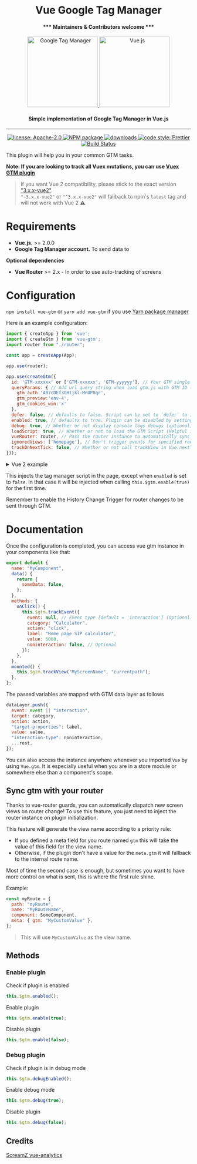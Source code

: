 <h1 align="center">Vue Google Tag Manager</h1>

<h4 align="center">*** Maintainers & Contributors welcome ***</h4>

<p align="center">
  <a href="https://tagmanager.google.com/">
    <img alt="Google Tag Manager" src="https://www.gstatic.cn/analytics-suite/header/suite/v2/ic_tag_manager.svg" height="192">
  </a>
  <a href="https://vuejs.org/">
    <img alt="Vue.js" src="https://vuejs.org/images/logo.png" height="192">
  </a>
</p>

<h4 align="center">Simple implementation of Google Tag Manager in Vue.js</h4>

---

<p align="center">
  <a href="https://github.com/mib200/vue-gtm/blob/master/LICENSE">
    <img alt="license: Apache-2.0" src="https://img.shields.io/github/license/mib200/vue-gtm.svg?style=flat-square">
  </a>
  <a href="https://www.npmjs.com/package/vue-gtm">
    <img alt="NPM package" src="https://img.shields.io/npm/v/vue-gtm.svg?style=flat-square">
  </a>
  <a href="https://www.npmjs.com/package/vue-gtm">
    <img alt="downloads" src="https://img.shields.io/npm/dt/vue-gtm.svg?style=flat-square">
  </a>
  <a href="#badge">
    <img alt="code style: Prettier" src="https://img.shields.io/badge/code_style-prettier-ff69b4.svg?style=flat-square">
  </a>
  <a href="https://github.com/mib200/vue-gtm/actions?query=branch%3Amaster+workflow%3ACI">
    <img alt="Build Status" src="https://github.com/mib200/vue-gtm/workflows/CI/badge.svg?branch=master">
  </a>
</p>

This plugin will help you in your common GTM tasks.

**Note: If you are looking to track all Vuex mutations, you can use [Vuex GTM plugin](https://gist.github.com/matt-e-king/ebdb39088c50b96bbbbe77c5bc8abb2b)**

> If you want Vue 2 compatibility, please stick to the exact version ["3.x.x-vue2"](https://github.com/mib200/vue-gtm/issues/98#issuecomment-700806816).  
> `"~3.x.x-vue2"` or `"^3.x.x-vue2"` will fallback to npm's `latest` tag and will not work with Vue 2 :warning:.

# Requirements

- **Vue.js.** >= 2.0.0
- **Google Tag Manager account.** To send data to

**Optional dependencies**

- **Vue Router** >= 2.x - In order to use auto-tracking of screens

# Configuration

`npm install vue-gtm` or `yarn add vue-gtm` if you use [Yarn package manager](https://yarnpkg.com)

Here is an example configuration:

```js
import { createApp } from 'vue';
import { createGtm } from 'vue-gtm';
import router from "./router";

const app = createApp(App);

app.use(router);

app.use(createGtm({
  id: 'GTM-xxxxxx' or ['GTM-xxxxxx', 'GTM-yyyyyy'], // Your GTM single container ID or array of container ids ['GTM-xxxxxx', 'GTM-yyyyyy']
  queryParams: { // Add url query string when load gtm.js with GTM ID (optional)
    gtm_auth:'AB7cDEf3GHIjkl-MnOP8qr',
    gtm_preview:'env-4',
    gtm_cookies_win:'x'
  },
  defer: false, // defaults to false. Script can be set to `defer` to increase page-load-time at the cost of less accurate results (in case visitor leaves before script is loaded, which is unlikely but possible)
  enabled: true, // defaults to true. Plugin can be disabled by setting this to false for Ex: enabled: !!GDPR_Cookie (optional)
  debug: true, // Whether or not display console logs debugs (optional)
  loadScript: true, // Whether or not to load the GTM Script (Helpful if you are including GTM manually, but need the dataLayer functionality in your components) (optional)
  vueRouter: router, // Pass the router instance to automatically sync with router (optional)
  ignoredViews: ['homepage'], // Don't trigger events for specified router names (case insensitive) (optional)
  trackOnNextTick: false, // Whether or not call trackView in Vue.nextTick
}));
```

<details>
  <summary>Vue 2 example</summary>

```js
import VueGtm from 'vue-gtm';
import VueRouter from 'vue-router';
const router = new VueRouter({ routes, mode, linkActiveClass });

Vue.use(VueGtm, {
  id: 'GTM-xxxxxx' or ['GTM-xxxxxx', 'GTM-yyyyyy'], // Your GTM single container ID or array of container ids ['GTM-xxxxxx', 'GTM-yyyyyy']
  queryParams: { // Add url query string when load gtm.js with GTM ID (optional)
    gtm_auth:'AB7cDEf3GHIjkl-MnOP8qr',
    gtm_preview:'env-4',
    gtm_cookies_win:'x'
  },
  defer: false, // defaults to false. Script can be set to `defer` to increase page-load-time at the cost of less accurate results (in case visitor leaves before script is loaded, which is unlikely but possible)
  enabled: true, // defaults to true. Plugin can be disabled by setting this to false for Ex: enabled: !!GDPR_Cookie (optional)
  debug: true, // Whether or not display console logs debugs (optional)
  loadScript: true, // Whether or not to load the GTM Script (Helpful if you are including GTM manually, but need the dataLayer functionality in your components) (optional)
  vueRouter: router, // Pass the router instance to automatically sync with router (optional)
  ignoredViews: ['homepage'], // Don't trigger events for specified router names (case insensitive) (optional)
  trackOnNextTick: false, // Whether or not call trackView in Vue.nextTick
});
```

</details>

This injects the tag manager script in the page, except when `enabled` is set to `false`.
In that case it will be injected when calling `this.$gtm.enable(true)` for the first time.

Remember to enable the History Change Trigger for router changes to be sent through GTM.

# Documentation

Once the configuration is completed, you can access vue gtm instance in your components like that:

```js
export default {
  name: "MyComponent",
  data() {
    return {
      someData: false,
    };
  },
  methods: {
    onClick() {
      this.$gtm.trackEvent({
        event: null, // Event type [default = 'interaction'] (Optional)
        category: "Calculator",
        action: "click",
        label: "Home page SIP calculator",
        value: 5000,
        noninteraction: false, // Optional
      });
    },
  },
  mounted() {
    this.$gtm.trackView("MyScreenName", "currentpath");
  },
};
```

The passed variables are mapped with GTM data layer as follows

```js
dataLayer.push({
  event: event || "interaction",
  target: category,
  action: action,
  "target-properties": label,
  value: value,
  "interaction-type": noninteraction,
  ...rest,
});
```

You can also access the instance anywhere whenever you imported `Vue` by using `Vue.gtm`. It is especially useful when you are in a store module or somewhere else than a component's scope.

## Sync gtm with your router

Thanks to vue-router guards, you can automatically dispatch new screen views on router change!
To use this feature, you just need to inject the router instance on plugin initialization.

This feature will generate the view name according to a priority rule:

- If you defined a meta field for you route named `gtm` this will take the value of this field for the view name.
- Otherwise, if the plugin don't have a value for the `meta.gtm` it will fallback to the internal route name.

Most of time the second case is enough, but sometimes you want to have more control on what is sent, this is where the first rule shine.

Example:

```js
const myRoute = {
  path: "myRoute",
  name: "MyRouteName",
  component: SomeComponent,
  meta: { gtm: "MyCustomValue" },
};
```

> This will use `MyCustomValue` as the view name.

## Methods

### Enable plugin

Check if plugin is enabled

```js
this.$gtm.enabled();
```

Enable plugin

```js
this.$gtm.enable(true);
```

Disable plugin

```js
this.$gtm.enable(false);
```

### Debug plugin

Check if plugin is in debug mode

```js
this.$gtm.debugEnabled();
```

Enable debug mode

```js
this.$gtm.debug(true);
```

Disable plugin

```js
this.$gtm.debug(false);
```

## Credits

[ScreamZ vue-analytics](https://github.com/ScreamZ/vue-analytics)
